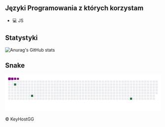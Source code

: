 
## Języki Programowania z których korzystam

  - 💻 JS

## Statystyki

![Anurag's GitHub stats](https://github-readme-stats.vercel.app/api?username=keyhostgg&show_icons=true&theme=github_dark)

## Snake

![snake gif](https://github.com/xAlfons69/xAlfons69/blob/output/github-contribution-grid-snake.gif)

© KeyHostGG
